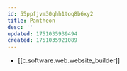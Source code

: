 ```yaml
---
id: 55ppfjvm30qhh1toq8b6xy2
title: Pantheon
desc: ''
updated: 1751035939494
created: 1751035921089
---
```


- [[c.software.web.website_builder]]